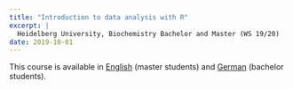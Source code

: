 ```yaml
---
title: "Introduction to data analysis with R"
excerpt: |
  Heidelberg University, Biochemistry Bachelor and Master (WS 19/20)
date: 2019-10-01
---
```


This course is available in [English](./eng.html) (master students) and [German](./ger.html) (bachelor students).



